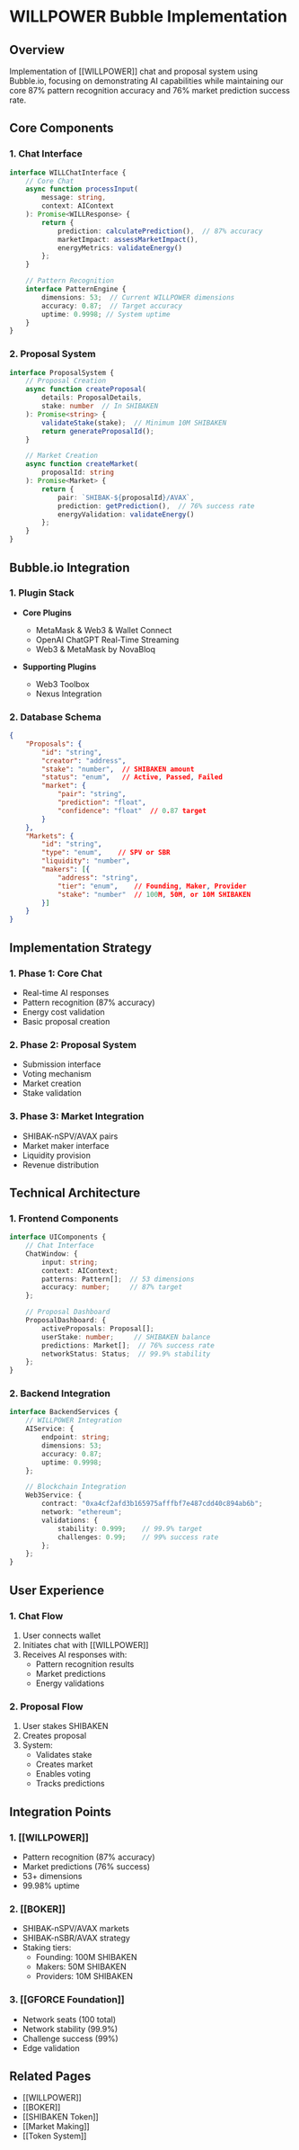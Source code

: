 # WILLPOWER Bubble Implementation

## Overview
Implementation of [[WILLPOWER]] chat and proposal system using Bubble.io, focusing on demonstrating AI capabilities while maintaining our core 87% pattern recognition accuracy and 76% market prediction success rate.

## Core Components

### 1. Chat Interface
```typescript
interface WILLChatInterface {
    // Core Chat
    async function processInput(
        message: string,
        context: AIContext
    ): Promise<WILLResponse> {
        return {
            prediction: calculatePrediction(),  // 87% accuracy
            marketImpact: assessMarketImpact(),
            energyMetrics: validateEnergy()
        };
    }

    // Pattern Recognition
    interface PatternEngine {
        dimensions: 53;  // Current WILLPOWER dimensions
        accuracy: 0.87;  // Target accuracy
        uptime: 0.9998; // System uptime
    }
}
```

### 2. Proposal System
```typescript
interface ProposalSystem {
    // Proposal Creation
    async function createProposal(
        details: ProposalDetails,
        stake: number  // In SHIBAKEN
    ): Promise<string> {
        validateStake(stake);  // Minimum 10M SHIBAKEN
        return generateProposalId();
    }

    // Market Creation
    async function createMarket(
        proposalId: string
    ): Promise<Market> {
        return {
            pair: `SHIBAK-${proposalId}/AVAX`,
            prediction: getPrediction(),  // 76% success rate
            energyValidation: validateEnergy()
        };
    }
}
```

## Bubble.io Integration

### 1. Plugin Stack
- **Core Plugins**
  * MetaMask & Web3 & Wallet Connect
  * OpenAI ChatGPT Real-Time Streaming
  * Web3 & MetaMask by NovaBloq

- **Supporting Plugins**
  * Web3 Toolbox
  * Nexus Integration

### 2. Database Schema
```json
{
    "Proposals": {
        "id": "string",
        "creator": "address",
        "stake": "number",  // SHIBAKEN amount
        "status": "enum",   // Active, Passed, Failed
        "market": {
            "pair": "string",
            "prediction": "float",
            "confidence": "float"  // 0.87 target
        }
    },
    "Markets": {
        "id": "string",
        "type": "enum",    // SPV or SBR
        "liquidity": "number",
        "makers": [{
            "address": "string",
            "tier": "enum",    // Founding, Maker, Provider
            "stake": "number"  // 100M, 50M, or 10M SHIBAKEN
        }]
    }
}
```

## Implementation Strategy

### 1. Phase 1: Core Chat
- Real-time AI responses
- Pattern recognition (87% accuracy)
- Energy cost validation
- Basic proposal creation

### 2. Phase 2: Proposal System
- Submission interface
- Voting mechanism
- Market creation
- Stake validation

### 3. Phase 3: Market Integration
- SHIBAK-nSPV/AVAX pairs
- Market maker interface
- Liquidity provision
- Revenue distribution

## Technical Architecture

### 1. Frontend Components
```typescript
interface UIComponents {
    // Chat Interface
    ChatWindow: {
        input: string;
        context: AIContext;
        patterns: Pattern[];  // 53 dimensions
        accuracy: number;     // 87% target
    };

    // Proposal Dashboard
    ProposalDashboard: {
        activeProposals: Proposal[];
        userStake: number;     // SHIBAKEN balance
        predictions: Market[];  // 76% success rate
        networkStatus: Status;  // 99.9% stability
    };
}
```

### 2. Backend Integration
```typescript
interface BackendServices {
    // WILLPOWER Integration
    AIService: {
        endpoint: string;
        dimensions: 53;
        accuracy: 0.87;
        uptime: 0.9998;
    };

    // Blockchain Integration
    Web3Service: {
        contract: "0xa4cf2afd3b165975afffbf7e487cdd40c894ab6b";
        network: "ethereum";
        validations: {
            stability: 0.999;    // 99.9% target
            challenges: 0.99;    // 99% success rate
        };
    };
}
```

## User Experience

### 1. Chat Flow
1. User connects wallet
2. Initiates chat with [[WILLPOWER]]
3. Receives AI responses with:
   - Pattern recognition results
   - Market predictions
   - Energy validations

### 2. Proposal Flow
1. User stakes SHIBAKEN
2. Creates proposal
3. System:
   - Validates stake
   - Creates market
   - Enables voting
   - Tracks predictions

## Integration Points

### 1. [[WILLPOWER]]
- Pattern recognition (87% accuracy)
- Market predictions (76% success)
- 53+ dimensions
- 99.98% uptime

### 2. [[BOKER]]
- SHIBAK-nSPV/AVAX markets
- SHIBAK-nSBR/AVAX strategy
- Staking tiers:
  * Founding: 100M SHIBAKEN
  * Makers: 50M SHIBAKEN
  * Providers: 10M SHIBAKEN

### 3. [[GFORCE Foundation]]
- Network seats (100 total)
- Network stability (99.9%)
- Challenge success (99%)
- Edge validation

## Related Pages
- [[WILLPOWER]]
- [[BOKER]]
- [[SHIBAKEN Token]]
- [[Market Making]]
- [[Token System]]
